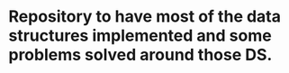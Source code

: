# Repository to have most of the data structures implemented and some problems solved around those DS.
